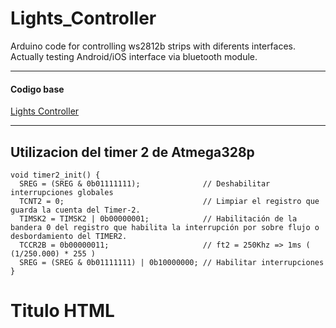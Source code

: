 # Lights_Controller
Arduino code for controlling ws2812b strips with diferents interfaces. Actually testing Android/iOS interface via bluetooth module.

---
#### Codigo base
[Lights Controller](Lights_Controller.ino)

***

## Utilizacion del timer 2 de Atmega328p
~~~
void timer2_init() {
  SREG = (SREG & 0b01111111);              // Deshabilitar interrupciones globales
  TCNT2 = 0;                               // Limpiar el registro que guarda la cuenta del Timer-2.
  TIMSK2 = TIMSK2 | 0b00000001;            // Habilitación de la bandera 0 del registro que habilita la interrupción por sobre flujo o desbordamiento del TIMER2.
  TCCR2B = 0b00000011;                     // ft2 = 250Khz => 1ms ( (1/250.000) * 255 )
  SREG = (SREG & 0b01111111) | 0b10000000; // Habilitar interrupciones
}
~~~

<h1>Titulo HTML</h1>
